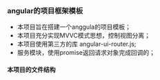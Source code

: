 ### angular的项目框架模板

* 本项目旨在搭建一个anggula的项目模板；
* 本项目充分实现MVVC模式思想，控制视图分离；
* 本项目使用第三方的库 angular-ui-router.js;
* 服务模块，使用promise返回请求对象完成回调的；

#### 本项目的文件结构
